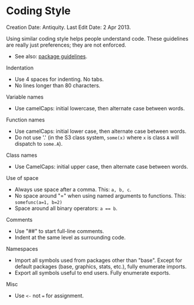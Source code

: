 # Coding Style

Creation Date: Antiquity.
Last Edit Date: 2 Apr 2013.

Using similar coding style helps people understand code.  These
guidelines are really just preferences; they are not enforced. 

* See also: [package guidelines](/developers/package-guidelines).

Indentation

* Use 4 spaces for indenting.  No tabs.
* No lines longer than 80 characters.

Variable names

* Use camelCaps: initial lowercase, then alternate case between words.

Function names

* Use camelCaps: initial lower case, then alternate case between words.
* Do not use '.' (in the S3 class system, `some(x)` where `x` is class
  `A` will dispatch to `some.A`).
  
Class names

* Use CamelCaps: initial upper case, then alternate case between
  words.

Use of space

* Always use space after a comma.  This: `a, b, c`.
* No space around "=" when using named arguments to functions. This:
  `somefunc(a=1, b=2)`
* Space around all binary operators: `a == b`.

Comments

* Use "##" to start full-line comments.
* Indent at the same level as surrounding code.

Namespaces

* Import all symbols used from packages other than "base". Except for
  default packages (base, graphics, stats, etc.), fully enumerate
  imports.
* Export all symbols useful to end users. Fully enumerate exports.

Misc

* Use `<-` not `=` for assignment.
